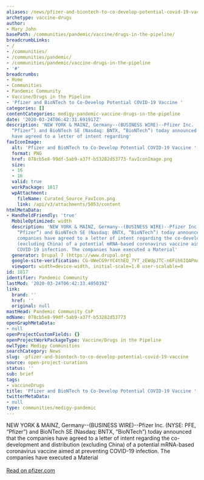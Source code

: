 ```yaml
---
aliases: /news/pfizer-and-biontech-to-co-develop-potential-covid-19-vaccine
archetype: vaccine-drugs
author:
- Mary John
basePath: /communities/pandemic/vaccine/drugs-in-the-pipeline/
breadcrumbLinks:
- /
- /communities/
- /communities/pandemic/
- /communities/pandemic/vaccine-drugs-in-the-pipeline
- '#'
breadcrumbs:
- Home
- Communities
- Pandemic Community
- Vaccine/Drugs in the Pipeline
- 'Pfizer and BioNTech to Co-Develop Potential COVID-19 Vaccine '
categories: []
contentCategories: medigy-pandemic-vaccine-drugs-in-the-pipeline
date: '2020-03-24T06:42:31.691917Z'
description: 'NEW YORK & MAINZ, Germany--(BUSINESS WIRE)--Pfizer Inc. (NYSE: PFE,
  “Pfizer”) and BioNTech SE (Nasdaq: BNTX, “BioNTech”) today announced that the companies
  have agreed to a letter of intent regarding'
favIconImage:
  alt: 'Pfizer and BioNTech to Co-Develop Potential COVID-19 Vaccine '
  format: PNG
  href: 078cb5e8-99df-5ab9-a37f-b53282d53773-favIconImage.png
  size:
  - 16
  - 16
  valid: true
  workPackage: 1817
  wpAttachment:
    fileName: Curated_Source_FavIcon.png
    link: /api/v3/attachments/5053/content
htmlMetaData:
- HandheldFriendly: 'true'
  MobileOptimized: width
  description: 'NEW YORK & MAINZ, Germany--(BUSINESS WIRE)--Pfizer Inc. (NYSE: PFE,
    “Pfizer”) and BioNTech SE (Nasdaq: BNTX, “BioNTech”) today announced that the
    companies have agreed to a letter of intent regarding the co-development and distribution
    (excluding China) of a potential mRNA-based coronavirus vaccine aimed at preventing
    COVID-19 infection. The companies have executed a Material'
  generator: Drupal 7 (https://www.drupal.org)
  google-site-verification: CG-UWeCG9rYC4thEQ_7YT_zEWdpJTC-n6Fih6IQAPmA
  viewport: width=device-width, initial-scale=1.0 user-scalable=0
id: 1817
identifier: Pandemic Community
lastMod: '2020-03-24T06:42:33.405039Z'
link:
  brand: ''
  href: ''
  original: null
mastHead: Pandemic Community CoP
mdName: 078cb5e8-99df-5ab9-a37f-b53282d53773
openGraphMetaData:
- null
openProjectCustomFields: {}
openProjectWorkPackageType: Vaccine/Drugs in the Pipeline
owlType: Medigy Communities
searchCategory: News
slug: -pfizer-and-biontech-to-co-develop-potential-covid-19-vaccine
source: open-project-curations
status: ''
sub: brief
tags:
- vaccineDrugs
title: 'Pfizer and BioNTech to Co-Develop Potential COVID-19 Vaccine '
twitterMetaData:
- null
type: communities/medigy-pandemic
---
```


NEW YORK & MAINZ, Germany--(BUSINESS WIRE)--Pfizer Inc. (NYSE: PFE, “Pfizer”) and BioNTech SE (Nasdaq: BNTX, “BioNTech”) today announced that the companies have agreed to a letter of intent regarding the co-development and distribution (excluding China) of a potential mRNA-based coronavirus vaccine aimed at preventing COVID-19 infection. The companies have executed a Material<br><br><a target="_blank" href=https://www.pfizer.com/news/press-release/press-release-detail/pfizer_and_biontech_to_co_develop_potential_covid_19_vaccine>Read on pfizer.com</a>